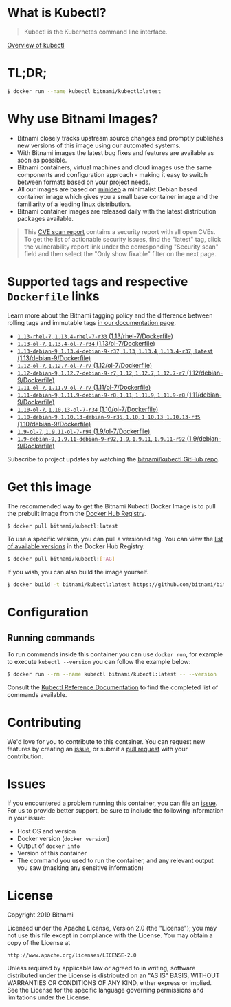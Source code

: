 
# What is Kubectl?

> Kubectl is the Kubernetes command line interface.

[Overview of kubectl](https://kubernetes.io/docs/reference/kubectl/overview/)

# TL;DR;

```bash
$ docker run --name kubectl bitnami/kubectl:latest
```

# Why use Bitnami Images?

* Bitnami closely tracks upstream source changes and promptly publishes new versions of this image using our automated systems.
* With Bitnami images the latest bug fixes and features are available as soon as possible.
* Bitnami containers, virtual machines and cloud images use the same components and configuration approach - making it easy to switch between formats based on your project needs.
* All our images are based on [minideb](https://github.com/bitnami/minideb) a minimalist Debian based container image which gives you a small base container image and the familiarity of a leading linux distribution.
* Bitnami container images are released daily with the latest distribution packages available.


> This [CVE scan report](https://quay.io/repository/bitnami/kubectl?tab=tags) contains a security report with all open CVEs. To get the list of actionable security issues, find the "latest" tag, click the vulnerability report link under the corresponding "Security scan" field and then select the "Only show fixable" filter on the next page.

# Supported tags and respective `Dockerfile` links

Learn more about the Bitnami tagging policy and the difference between rolling tags and immutable tags [in our documentation page](https://docs.bitnami.com/containers/how-to/understand-rolling-tags-containers/).


* [`1.13-rhel-7`, `1.13.4-rhel-7-r33` (1.13/rhel-7/Dockerfile)](https://github.com/bitnami/bitnami-docker-kubectl/blob/1.13.4-rhel-7-r33/1.13/rhel-7/Dockerfile)
* [`1.13-ol-7`, `1.13.4-ol-7-r34` (1.13/ol-7/Dockerfile)](https://github.com/bitnami/bitnami-docker-kubectl/blob/1.13.4-ol-7-r34/1.13/ol-7/Dockerfile)
* [`1.13-debian-9`, `1.13.4-debian-9-r37`, `1.13`, `1.13.4`, `1.13.4-r37`, `latest` (1.13/debian-9/Dockerfile)](https://github.com/bitnami/bitnami-docker-kubectl/blob/1.13.4-debian-9-r37/1.13/debian-9/Dockerfile)
* [`1.12-ol-7`, `1.12.7-ol-7-r7` (1.12/ol-7/Dockerfile)](https://github.com/bitnami/bitnami-docker-kubectl/blob/1.12.7-ol-7-r7/1.12/ol-7/Dockerfile)
* [`1.12-debian-9`, `1.12.7-debian-9-r7`, `1.12`, `1.12.7`, `1.12.7-r7` (1.12/debian-9/Dockerfile)](https://github.com/bitnami/bitnami-docker-kubectl/blob/1.12.7-debian-9-r7/1.12/debian-9/Dockerfile)
* [`1.11-ol-7`, `1.11.9-ol-7-r7` (1.11/ol-7/Dockerfile)](https://github.com/bitnami/bitnami-docker-kubectl/blob/1.11.9-ol-7-r7/1.11/ol-7/Dockerfile)
* [`1.11-debian-9`, `1.11.9-debian-9-r8`, `1.11`, `1.11.9`, `1.11.9-r8` (1.11/debian-9/Dockerfile)](https://github.com/bitnami/bitnami-docker-kubectl/blob/1.11.9-debian-9-r8/1.11/debian-9/Dockerfile)
* [`1.10-ol-7`, `1.10.13-ol-7-r34` (1.10/ol-7/Dockerfile)](https://github.com/bitnami/bitnami-docker-kubectl/blob/1.10.13-ol-7-r34/1.10/ol-7/Dockerfile)
* [`1.10-debian-9`, `1.10.13-debian-9-r35`, `1.10`, `1.10.13`, `1.10.13-r35` (1.10/debian-9/Dockerfile)](https://github.com/bitnami/bitnami-docker-kubectl/blob/1.10.13-debian-9-r35/1.10/debian-9/Dockerfile)
* [`1.9-ol-7`, `1.9.11-ol-7-r94` (1.9/ol-7/Dockerfile)](https://github.com/bitnami/bitnami-docker-kubectl/blob/1.9.11-ol-7-r94/1.9/ol-7/Dockerfile)
* [`1.9-debian-9`, `1.9.11-debian-9-r92`, `1.9`, `1.9.11`, `1.9.11-r92` (1.9/debian-9/Dockerfile)](https://github.com/bitnami/bitnami-docker-kubectl/blob/1.9.11-debian-9-r92/1.9/debian-9/Dockerfile)

Subscribe to project updates by watching the [bitnami/kubectl GitHub repo](https://github.com/bitnami/bitnami-docker-kubectl).

# Get this image

The recommended way to get the Bitnami Kubectl Docker Image is to pull the prebuilt image from the [Docker Hub Registry](https://hub.docker.com/r/bitnami/kubectl).

```bash
$ docker pull bitnami/kubectl:latest
```

To use a specific version, you can pull a versioned tag. You can view the [list of available versions](https://hub.docker.com/r/bitnami/kubectl/tags/) in the Docker Hub Registry.

```bash
$ docker pull bitnami/kubectl:[TAG]
```

If you wish, you can also build the image yourself.

```bash
$ docker build -t bitnami/kubectl:latest https://github.com/bitnami/bitnami-docker-kubectl.git
```

# Configuration

## Running commands

To run commands inside this container you can use `docker run`, for example to execute `kubectl --version` you can follow the example below:

```bash
$ docker run --rm --name kubectl bitnami/kubectl:latest -- --version
```

Consult the [Kubectl Reference Documentation](https://kubernetes.io/docs/reference/generated/kubectl/kubectl-commands) to find the completed list of commands available.

# Contributing

We'd love for you to contribute to this container. You can request new features by creating an [issue](https://github.com/bitnami/bitnami-docker-kubectl/issues), or submit a [pull request](https://github.com/bitnami/bitnami-docker-kubectl/pulls) with your contribution.

# Issues

If you encountered a problem running this container, you can file an [issue](https://github.com/bitnami/bitnami-docker-kubectl/issues). For us to provide better support, be sure to include the following information in your issue:

- Host OS and version
- Docker version (`docker version`)
- Output of `docker info`
- Version of this container
- The command you used to run the container, and any relevant output you saw (masking any sensitive information)

# License

Copyright 2019 Bitnami

Licensed under the Apache License, Version 2.0 (the "License");
you may not use this file except in compliance with the License.
You may obtain a copy of the License at

    http://www.apache.org/licenses/LICENSE-2.0

Unless required by applicable law or agreed to in writing, software
distributed under the License is distributed on an "AS IS" BASIS,
WITHOUT WARRANTIES OR CONDITIONS OF ANY KIND, either express or implied.
See the License for the specific language governing permissions and
limitations under the License.
